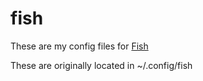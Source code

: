 # fish
These are my config files for [Fish](https://fishshell.com/)

These are originally located in ~/.config/fish
